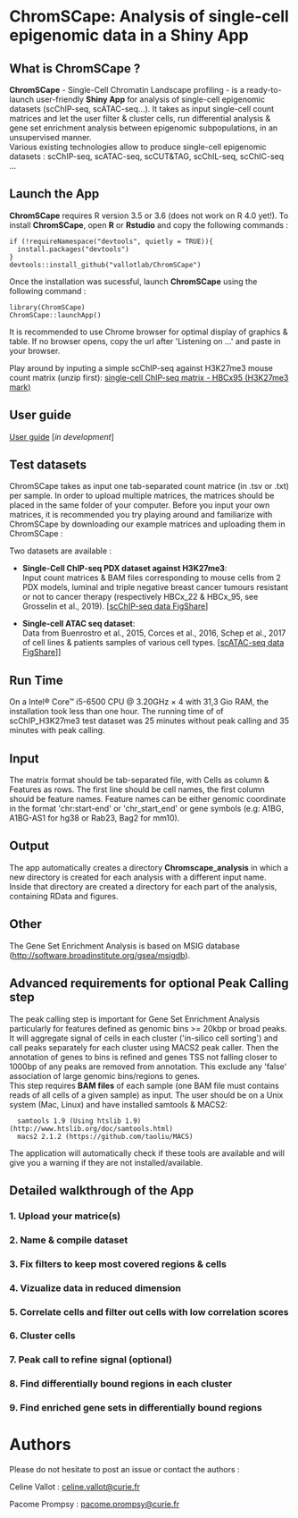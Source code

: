 # ChromSCape: Analysis of single-cell epigenomic data in a Shiny App

## What is ChromSCape ?

**ChromSCape** - Single-Cell Chromatin Landscape profiling - is a ready-to-launch user-friendly **Shiny App** for analysis of single-cell epigenomic datasets (scChIP-seq, scATAC-seq...). It takes as input single-cell count matrices and let the user filter & cluster cells, run differential analysis & gene set enrichment analysis between epigenomic subpopulations, in an unsupervised manner.  
Various existing technologies allow to produce single-cell epigenomic datasets : scChIP-seq, scATAC-seq, scCUT&TAG, scChIL-seq, scChIC-seq ...

## Launch the App 

**ChromSCape** requires R version 3.5 or 3.6 (does not work on R 4.0 yet!).
To install **ChromSCape**, open **R** or **Rstudio** and copy the following commands : 

```
if (!requireNamespace("devtools", quietly = TRUE)){
  install.packages("devtools")
}
devtools::install_github("vallotlab/ChromSCape")
```

Once the installation was sucessful, launch **ChromSCape** using the following command :

```
library(ChromSCape)
ChromSCape::launchApp()
```

It is recommended to use Chrome browser for optimal display of graphics & table.
If no browser opens, copy the url after 'Listening on ...' and paste in your browser.

Play around by inputing a simple scChIP-seq against H3K27me3 mouse count matrix (unzip first): [single-cell ChIP-seq matrix - HBCx95 (H3K27me3 mark)](inst/extdata/example_matrix.tsv.zip)

## User guide

[User guide](https://vallotlab.github.io/ChromSCape/ChromSCape_guide.html) \[*in development*\]

## Test datasets

ChromSCape takes as input one tab-separated count matrice (in .tsv or .txt) per sample. In order to upload multiple matrices, the matrices should be placed in the same folder of your computer. Before
you input your own matrices, it is recommended you try playing around and familiarize
with ChromSCape by downloading our example matrices and uploading them in ChromSCape :


Two datasets are available :  

 * **Single-Cell ChIP-seq PDX dataset against H3K27me3**:  
 Input count matrices & BAM files
 corresponding to mouse cells from 2 PDX models, luminal and triple negative
 breast cancer tumours resistant or not to cancer therapy (respectively HBCx_22
 & HBCx_95, see Grosselin et al., 2019). [[scChIP-seq data FigShare](https://figshare.com/projects/Single-Cell_ChIP-seq_of_Mouse_Stromal_Cells_in_PDX_tumour_models_of_resistance/66419)]

 * **Single-cell ATAC seq dataset**:  
 Data from Buenrostro et al., 2015, Corces et al., 2016, Schep et al., 2017 of cell lines & 
 patients samples of various cell types. [[scATAC-seq data FigShare](https://figshare.com/projects/Single-Cell_ChIP-seq_of_Mouse_Stromal_Cells_in_PDX_tumour_models_of_resistance/66419)]]  


## Run Time

On a Intel® Core™ i5-6500 CPU @ 3.20GHz × 4 with 31,3 Gio RAM, the installation took less than one hour. The running time of of scChIP_H3K27me3 test dataset was 25 minutes without peak calling and 35 minutes with peak calling.

## Input

The matrix format should be tab-separated file, with Cells as column & Features 
as rows. The first line should be cell names, the first column should be feature 
names. Feature names can be either genomic coordinate in the format 'chr:start-end'
or 'chr_start_end' or gene symbols (e.g: A1BG, A1BG-AS1 for hg38 or Rab23, Bag2 
for mm10). 

## Output

The app automatically creates a directory **Chromscape_analysis** in which a new directory is created for each analysis with a different input name. Inside that directory are created a directory for each part of the analysis, containing RData and figures.
  
## Other

The Gene Set Enrichment Analysis is based on MSIG database (http://software.broadinstitute.org/gsea/msigdb).

## Advanced requirements for optional Peak Calling step

The peak calling step is important for Gene Set Enrichment Analysis particularly 
for features defined as genomic bins >= 20kbp or broad peaks. It will
aggregate signal of cells in each cluster ('in-silico cell sorting') and call peaks
separately for each cluster using MACS2 peak caller. Then the annotation of genes to
bins is refined and genes TSS not falling closer to 1000bp of any peaks are removed 
from annotation. This exclude any 'false' association of large genomic bins/regions to genes.  
This step requires **BAM files** of each sample (one BAM file must contains reads of all
 cells of a given sample) as input. 
The user should be on a Unix system (Mac, Linux) and have installed samtools & MACS2:

```
  samtools 1.9 (Using htslib 1.9) (http://www.htslib.org/doc/samtools.html)
  macs2 2.1.2 (https://github.com/taoliu/MACS)
```
The application will automatically check if these tools are available and will give
you a warning if they are not installed/available.

## Detailed walkthrough of the App
### 1. Upload your matrice(s)
### 2. Name & compile dataset
### 3. Fix filters to keep most covered regions & cells
### 4. Vizualize data in reduced dimension
### 5. Correlate cells and filter out cells with low correlation scores
### 6. Cluster cells
### 7. Peak call to refine signal (optional)
### 8. Find differentially bound regions in each cluster
### 9. Find enriched gene sets in differentially bound regions


# Authors
Please do not hesitate to post an issue or contact the authors :

Celine Vallot : celine.vallot@curie.fr

Pacome Prompsy : pacome.prompsy@curie.fr
